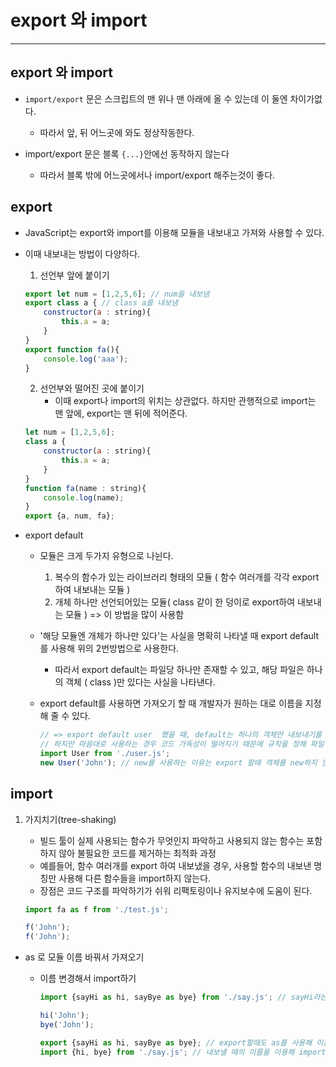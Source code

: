 # export 와 import 

---

>

## export 와 import 

- `import/export` 문은 스크립트의 맨 위나 맨 아래에 올 수 있는데 이 둘엔 차이가없다. 
  - 따라서 앞, 뒤 어느곳에 와도 정상작동한다. 

- import/export 문은 블록 `{...}`안에선 동작하지 않는다

  - 따라서 블록 밖에 어느곳에서나 import/export 해주는것이 좋다. 


## export

- JavaScript는 export와 import를 이용해 모듈을 내보내고 가져와 사용할 수 있다. 

- 이때 내보내는 방법이 다양하다. 

  1. 선언부 앞에 붙이기 

  ```javascript
  export let num = [1,2,5,6]; // num을 내보냄 
  export class a { // class a를 내보냄 
      constructor(a : string){
          this.a = a;
      }
  }
  export function fa(){
      console.log('aaa');
  }
  ```

  2. 선언부와 떨어진 곳에 붙이기
     - 이때 export나 import의 위치는 상관없다. 하지만 관행적으로 import는 맨 앞에, export는 맨 뒤에 적어준다. 

  ```javascript
  let num = [1,2,5,6]; 
  class a {
      constructor(a : string){
          this.a = a;
      }
  }
  function fa(name : string){
      console.log(name);
  }
  export {a, num, fa};
  ```

- export default 

  - 모듈은 크게 두가지 유형으로 나뉜다. 

    1. 복수의 함수가 있는 라이브러리 형태의 모듈 ( 함수 여러개를 각각 export 하여 내보내는 모듈 )
    2. 개체 하나만 선언되어있는 모듈( class 같이 한 덩이로 export하여 내보내는 모듈 ) => 이 방법을 많이 사용함 

  - '해당 모듈엔 개체가 하나만 있다'는 사실을 명확히 나타낼 때 export default를 사용해 위의 2번방법으로 사용한다.

    - 따라서 export default는 파일당 하나만 존재할 수 있고, 해당 파일은 하나의 객체 ( class )만 있다는 사실을 나타낸다.  

  - export default를 사용하면  가져오기 할 때 개발자가 원하는 대로 이름을 지정해 줄 수 있다. 

    ```javascript
    // => export default user  했을 때, default는 하나의 객체만 내보내기를 보장하므로 파일경로만 재대로 설정해 준다면 모듈 이름을 사용자가 마음대로 설정하여 사용할 수 있다. 
    // 하지만 마음대로 사용하는 경우 코드 가독성이 떨어지기 때문에 규칙을 정해 파일 이름의 앞을 대문자로 변경하여 가져오는것이 좋다. 
    import User from './user.js'; 
    new User('John'); // new를 사용하는 이유는 export 할때 객체를 new하지 않아서이다. 만약 new를 사용하지 않고 싶다면 export할 때 'export default new user' 로 하면 된다. 
    ```

## import 

1. 가지치기(tree-shaking)

   - 빌드 툴이 실제 사용되는 함수가 무엇인지 파악하고 사용되지 않는 함수는 포함하지 않아 불필요한 코드를 제거하는 최적화 과정 
   - 예를들어, 함수 여러개를 export 하여 내보냈을 경우, 사용할 함수의 내보낸 명칭만 사용해 다른 함수들을 import하지 않는다. 
   - 장점은 코드 구조를 파악하기가 쉬워 리팩토링이나 유지보수에 도움이 된다. 

   ```javascript
   import fa as f from './test.js';
   
   f('John');
   f('John');
   ```

- as 로 모듈 이름 바꿔서 가져오기 

  - 이름 변경해서 import하기

    ```javascript
    import {sayHi as hi, sayBye as bye} from './say.js'; // sayHi라는 export한 함수를 hi로 변경해 사용할 수 있다. 
    
    hi('John');
    bye('John'); 
    
    export {sayHi as hi, sayBye as bye}; // export할때도 as를 사용해 이름을 변경해 내보낼 수 있다. 
    import {hi, bye} from './say.js'; // 내보낼 때의 이름을 이용해 import할 수 있다.
    ```

